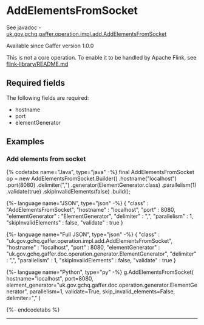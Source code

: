 # AddElementsFromSocket
See javadoc - [uk.gov.gchq.gaffer.operation.impl.add.AddElementsFromSocket](ref://../../javadoc/gaffer/uk/gov/gchq/gaffer/operation/impl/add/AddElementsFromSocket.html)

Available since Gaffer version 1.0.0

This is not a core operation. To enable it to be handled by Apache Flink, see [flink-library/README.md](https://github.com/gchq/Gaffer/blob/master/library/flink-library/README.md)

## Required fields
The following fields are required: 
- hostname
- port
- elementGenerator


## Examples

### Add elements from socket


{% codetabs name="Java", type="java" -%}
final AddElementsFromSocket op = new AddElementsFromSocket.Builder()
        .hostname("localhost")
        .port(8080)
        .delimiter(",")
        .generator(ElementGenerator.class)
        .parallelism(1)
        .validate(true)
        .skipInvalidElements(false)
        .build();

{%- language name="JSON", type="json" -%}
{
  "class" : "AddElementsFromSocket",
  "hostname" : "localhost",
  "port" : 8080,
  "elementGenerator" : "ElementGenerator",
  "delimiter" : ",",
  "parallelism" : 1,
  "skipInvalidElements" : false,
  "validate" : true
}

{%- language name="Full JSON", type="json" -%}
{
  "class" : "uk.gov.gchq.gaffer.operation.impl.add.AddElementsFromSocket",
  "hostname" : "localhost",
  "port" : 8080,
  "elementGenerator" : "uk.gov.gchq.gaffer.doc.operation.generator.ElementGenerator",
  "delimiter" : ",",
  "parallelism" : 1,
  "skipInvalidElements" : false,
  "validate" : true
}

{%- language name="Python", type="py" -%}
g.AddElementsFromSocket( 
  hostname="localhost", 
  port=8080, 
  element_generator="uk.gov.gchq.gaffer.doc.operation.generator.ElementGenerator", 
  parallelism=1, 
  validate=True, 
  skip_invalid_elements=False, 
  delimiter="," 
)

{%- endcodetabs %}

-----------------------------------------------

